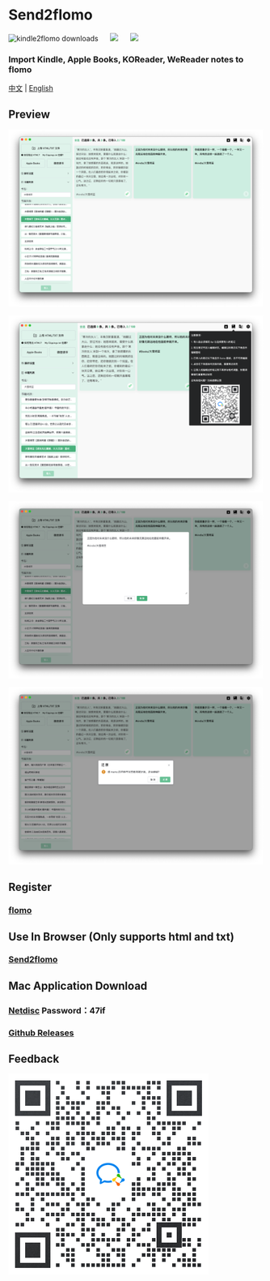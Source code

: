 # Send2flomo
![kindle2flomo downloads](https://img.shields.io/github/downloads/Tit1e/kindle2Flomo/total)
&nbsp;&nbsp;&nbsp;&nbsp;
![](https://img.shields.io/badge/license-GPL-green.svg)
&nbsp;&nbsp;&nbsp;&nbsp;
[![](https://img.shields.io/badge/即刻-@直走的螃蟹-FFE440.svg)](https://web.okjike.com/u/FFDB1E46-63DC-43BE-AA1A-36F3D9CD0017)

### Import Kindle, Apple Books, KOReader, WeReader notes to flomo

[中文](./README.md) | [English](./README_en_US.md)

## Preview
![](./screenshot/home.png)

![](./screenshot/help.png)

![](./screenshot/edit.png)

![](./screenshot/reset.png)

## Register
### [flomo](https://flomoapp.com/register2/?MTAzNDE)

## Use In Browser (Only supports html and txt)
### [Send2flomo](https://tit1e.github.io/kindle2Flomo/)

## Mac Application Download
### [Netdisc](https://wwr.lanzoui.com/b02c3nkyf) Password：47if
### [Github Releases](https://github.com/Tit1e/kindle2Flomo/releases)

## Feedback
![](./screenshot/qrcode.png)

